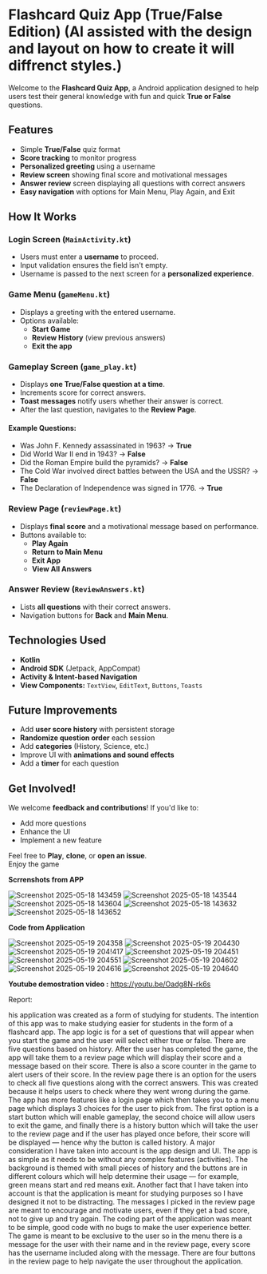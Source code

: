 
# Flashcard Quiz App (True/False Edition) (AI assisted with the design and layout on how to create it will diffrenct styles.)

Welcome to the **Flashcard Quiz App**, a  Android application designed to help users test their general knowledge with fun and quick **True or False** questions.

## Features

- Simple **True/False** quiz format
- **Score tracking** to monitor progress
- **Personalized greeting** using a username
- **Review screen** showing final score and motivational messages
- **Answer review** screen displaying all questions with correct answers
- **Easy navigation** with options for Main Menu, Play Again, and Exit

## How It Works

### **Login Screen (`MainActivity.kt`)**
- Users must enter a **username** to proceed.
- Input validation ensures the field isn't empty.
- Username is passed to the next screen for a **personalized experience**.

### **Game Menu (`gameMenu.kt`)**
- Displays a greeting with the entered username.
- Options available:
  - **Start Game**
  - **Review History** (view previous answers)
  - **Exit the app**

### **Gameplay Screen (`game_play.kt`)**
- Displays **one True/False question at a time**.
- Increments score for correct answers.
- **Toast messages** notify users whether their answer is correct.
- After the last question, navigates to the **Review Page**.

#### Example Questions:
- Was John F. Kennedy assassinated in 1963? →  **True**
- Did World War II end in 1943? →  **False**
- Did the Roman Empire build the pyramids? →  **False**
- The Cold War involved direct battles between the USA and the USSR? →  **False**
- The Declaration of Independence was signed in 1776. →  **True**

### **Review Page (`reviewPage.kt`)**
- Displays **final score** and a motivational message based on performance.
- Buttons available to:
  - **Play Again**
  - **Return to Main Menu**
  - **Exit App**
  - **View All Answers**

### **Answer Review (`ReviewAnswers.kt`)**
- Lists **all questions** with their correct answers.
- Navigation buttons for **Back** and **Main Menu**.

## Technologies Used
- **Kotlin**
- **Android SDK** (Jetpack, AppCompat)
- **Activity & Intent-based Navigation**
- **View Components:** `TextView`, `EditText`, `Buttons`, `Toasts`

## Future Improvements
- Add **user score history** with persistent storage
- **Randomize question order** each session
- Add **categories** (History, Science, etc.)
- Improve UI with **animations and sound effects**
- Add a **timer** for each question

## Get Involved!
We welcome **feedback and contributions**! If you'd like to:
- Add more questions
- Enhance the UI
- Implement a new feature

Feel free to **Play**, **clone**, or **open an issue**.   
Enjoy the game

**Scrrenshots from APP**

![Screenshot 2025-05-18 143459](https://github.com/user-attachments/assets/e94d1a77-1522-4858-aa82-402a66730120)
![Screenshot 2025-05-18 143544](https://github.com/user-attachments/assets/26968d11-76a8-459a-adac-10b048a3977e)
![Screenshot 2025-05-18 143604](https://github.com/user-attachments/assets/e405ce34-856a-49b6-ab7b-5d5cf67adea6)
![Screenshot 2025-05-18 143632](https://github.com/user-attachments/assets/03821785-90f0-4e17-afaa-848849b5afba)
![Screenshot 2025-05-18 143652](https://github.com/user-attachments/assets/dbd6aee1-51d8-47d0-8a67-6851239c8a78)





**Code from Application**


![Screenshot 2025-05-19 204358](https://github.com/user-attachments/assets/d800d88b-7124-42a2-8849-483b484e50ab)
![Screenshot 2025-05-19 204430](https://github.com/user-attachments/assets/166704c1-33ea-443f-b786-292b1f3a78d0)
![Screenshot 2025-05-19 204!417](https://github.com/user-attachments/assets/b5102f0b-eb4d-448b-bf1c-c12b0e4f4dad)
![Screenshot 2025-05-19 204451](https://github.com/user-attachments/assets/cb22d330-d6bf-46f7-9304-6e0850cb4157)
![Screenshot 2025-05-19 204551](https://github.com/user-attachments/assets/0bcab56c-94d6-403d-b92a-3a980a294fca)
![Screenshot 2025-05-19 204602](https://github.com/user-attachments/assets/ca820546-0db9-4215-9c9f-03be9cc248c0)
![Screenshot 2025-05-19 204616](https://github.com/user-attachments/assets/e1229316-3010-4aac-b2d7-db6cd6eb42f9)
![Screenshot 2025-05-19 204640](https://github.com/user-attachments/assets/7b44f216-ec32-4485-b99e-107565eb3362)



**Youtube demostration video :**
https://youtu.be/Oadg8N-rk6s 

Report:

his application was created as a form of studying for students. The intention of this app was to make studying easier for students in the form of a flashcard app. The app logic is for a set of questions that will appear when you start the game and the user will select either true or false. There are five questions based on history. After the user has completed the game, the app will take them to a review page which will display their score and a message based on their score. There is also a score counter in the game to alert users of their score. In the review page there is an option for the users to check all five questions along with the correct answers. This was created because it helps users to check where they went wrong during the game. The app has more features like a login page which then takes you to a menu page which displays 3 choices for the user to pick from. The first option is a start button which will enable gameplay, the second choice will allow users to exit the game, and finally there is a history button which will take the user to the review page and if the user has played once before, their score will be displayed — hence why the button is called history. A major consideration I have taken into account is the app design and UI. The app is as simple as it needs to be without any complex features (activities). The background is themed with small pieces of history and the buttons are in different colours which will help determine their usage — for example, green means start and red means exit. Another fact that I have taken into account is that the application is meant for studying purposes so I have designed it not to be distracting. The messages I picked in the review page are meant to encourage and motivate users, even if they get a bad score, not to give up and try again. The coding part of the application was meant to be simple, good code with no bugs to make the user experience better. The game is meant to be exclusive to the user so in the menu there is a message for the user with their name and in the review page, every score has the username included along with the message. There are four buttons in the review page to help navigate the user throughout the application.




